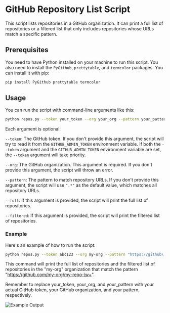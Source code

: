 # GitHub Repository List Script

This script lists repositories in a GitHub organization. It can print a full list of repositories or a filtered list that only includes repositories whose URLs match a specific pattern.

## Prerequisites

You need to have Python installed on your machine to run this script. You also need to install the `PyGithub`, `prettytable`, and `termcolor` packages. You can install it with pip:

```bash
pip install PyGithub prettytable termcolor
```

## Usage

You can run the script with command-line arguments like this:

```bash
python repos.py --token your_token --org your_org --pattern your_pattern --full --filtered
```

Each argument is optional:

`--token`: The GitHub token. If you don't provide this argument, the script will try to read it from the `GITHUB_ADMIN_TOKEN` environment variable. If both the `--token` argument and the `GITHUB_ADMIN_TOKEN` environment variable are set, the `--token` argument will take priority.

`--org`: The GitHub organization. This argument is required. If you don't provide this argument, the script will throw an error.

`--pattern`: The pattern to match repository URLs. If you don't provide this argument, the script will use `".*"` as the default value, which matches all repository URLs.

`--full`: If this argument is provided, the script will print the full list of repositories.

`--filtered`: If this argument is provided, the script will print the filtered list of repositories.

### Example

Here's an example of how to run the script:

```bash
python repos.py --token abc123 --org my-org --pattern "https://github\.com/my-org/my-repo-\w+" --full --filtered

```

This command will print the full list of repositories and the filtered list of repositories in the "my-org" organization that match the pattern "<https://github.com/my-org/my-repo-\w+>".

Remember to replace your_token, your_org, and your_pattern with your actual GitHub token, your GitHub organization, and your pattern, respectively.

![Example Output](images/example_output.png)
